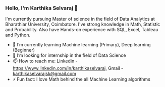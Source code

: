 ### Hello, I'm Karthika Selvaraj 👋

I'm currently pursuing Master of science in the field of Data Analytics at Bharathiar University, Coimbatore.
I've strong knowledge in Math, Statistic and Probability. Also have Hands-on experience with SQL, Excel, Tableau and Python.
- 🌱 I’m currently learning Machine learning (Primary), Deep learning (Beginner)
- 🤔 I’m looking for internship in the field of Data Science
- 📫 How to reach me: Linkedin - https://www.linkedin.com/in/karthikaselvaraj, Gmail - karthikaselvarajsk@gmail.com
- ⚡ Fun fact: I love Math behind the all Machine Learning algorithms

